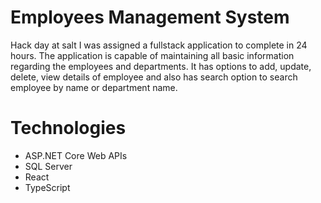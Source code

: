 # Employees Management System

Hack day at salt I was assigned a fullstack application to complete in 24 hours. 
The application is capable of maintaining all basic information regarding the employees and departments. It has options to add, update, delete, view details of employee and also has search option to search employee by name or department name.

# Technologies
- ASP.NET Core Web APIs 
- SQL Server
- React
- TypeScript
